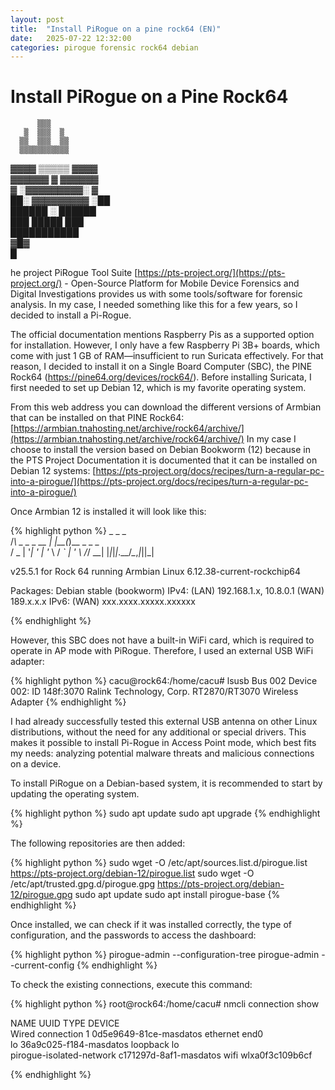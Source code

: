 ```yaml
---
layout: post
title:  "Install PiRogue on a pine rock64 (EN)"
date:   2025-07-22 12:32:00
categories: pirogue forensic rock64 debian
---
```

# Install PiRogue on a Pine Rock64

          ▒▒▒              
       ▒  ▒▒▒  ▒           
      ▒▒  ▒▒▒  ▒▒          
      ▒▒▒▒▒▒▒▒▒▒▒          
   ▓▓▓▓  ▒▒▒▒▒  ▓▓▓▓       
   ▓▓▓▓▓▓  ▓  ▓▓▓▓▓▓       
   ▓  ░▓▓▓▓▓▓▓▓▓░  ▓       
  ██░  ▓▓▓▓▓▓▓▓▓  ░██      
   ██████  ░  ██████       
    ███  █████  ███        
      ███████████          
          ▓█▓              
           █          

he project PiRogue Tool Suite [https://pts-project.org/](https://pts-project.org/) - Open-Source Platform for Mobile Device Forensics and Digital Investigations provides us with some tools/software for forensic analysis. In my case, I needed something like this for a few years, so I decided to install a Pi-Rogue.

The official documentation mentions Raspberry Pis as a supported option for installation. However, I only have a few Raspberry Pi 3B+ boards, which come with just 1 GB of RAM—insufficient to run Suricata effectively. For that reason, I decided to install it on a Single Board Computer (SBC), the PINE Rock64 (https://pine64.org/devices/rock64/). Before installing Suricata, I first needed to set up Debian 12, which is my favorite operating system.

From this web address you can download the different versions of Armbian that can be installed on that PINE Rock64:
[https://armbian.tnahosting.net/archive/rock64/archive/](https://armbian.tnahosting.net/archive/rock64/archive/) In my case I choose to install the version based on Debian Bookworm (12) because in the PTS Project Documentation it is documented that it can be installed on Debian 12 systems:
[https://pts-project.org/docs/recipes/turn-a-regular-pc-into-a-pirogue/](https://pts-project.org/docs/recipes/turn-a-regular-pc-into-a-pirogue/)

Once Armbian 12 is installed it will look like this:

{% highlight python %}
    _             _    _           
   /_\  _ _ _ __ | |__(_)__ _ _ _  
  / _ \| '_| '  \| '_ \ / _` | ' \ 
 /_/ \_\_| |_|_|_|_.__/_\__,_|_||_|
                                   
 v25.5.1 for Rock 64 running Armbian Linux 6.12.38-current-rockchip64

 Packages:     Debian stable (bookworm)
 IPv4:         (LAN) 192.168.1.x, 10.8.0.1 (WAN) 189.x.x.x
 IPv6:         (WAN) xxx.xxxx.xxxxx.xxxxxx
 
{% endhighlight %}

However, this SBC does not have a built-in WiFi card, which is required to operate in AP mode with PiRogue. Therefore, I used an external USB WiFi adapter:

{% highlight python %}
cacu@rock64:/home/cacu# lsusb
Bus 002 Device 002: ID 148f:3070 Ralink Technology, Corp. RT2870/RT3070 Wireless Adapter
{% endhighlight %}

I had already successfully tested this external USB antenna on other Linux distributions, without the need for any additional or special drivers. This makes it possible to install Pi-Rogue in Access Point mode, which best fits my needs: analyzing potential malware threats and malicious connections on a device.

To install PiRogue on a Debian-based system, it is recommended to start by updating the operating system.

{% highlight python %}
sudo apt update
sudo apt upgrade
{% endhighlight %}

The following repositories are then added:

{% highlight python %}
sudo wget -O /etc/apt/sources.list.d/pirogue.list https://pts-project.org/debian-12/pirogue.list
sudo wget -O /etc/apt/trusted.gpg.d/pirogue.gpg   https://pts-project.org/debian-12/pirogue.gpg
sudo apt update
sudo apt install pirogue-base
{% endhighlight %}

Once installed, we can check if it was installed correctly, the type of configuration, and the passwords to access the dashboard:

{% highlight python %}
pirogue-admin --configuration-tree
pirogue-admin --current-config
{% endhighlight %}

To check the existing connections, execute this command:

{% highlight python %}
root@rock64:/home/cacu# nmcli connection show

NAME                      UUID                    TYPE      DEVICE          
Wired connection 1        0d5e9649-81ce-masdatos  ethernet  end0            
lo                        36a9c025-f184-masdatos  loopback  lo              
pirogue-isolated-network  c171297d-8af1-masdatos  wifi      wlxa0f3c109b6cf 

{% endhighlight %}
